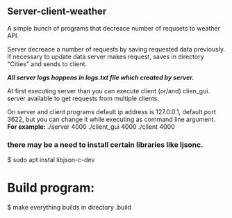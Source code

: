 ## Server-client-weather

A simple bunch of programs that decreace number of requsets to weather API.

Server decreace a number of requests by saving requested data previously.
if necessary to update data server makes request, saves in directory "Cities" and sends to client.

***All server logs happens in logs.txt file which created by server.***

At first executing server than you can execute client (or/and) clien_gui.
server available to get requests from multiple clients.

On server and client programs default ip address is 127.0.0.1, default port 3622,
but you can change it while executing as command line argument.
**For example:**
  ./server 4000
  ./client_gui 4000
  ./client 4000
 
 ### there may be a need to install certain libraries like ljsonc.
$ sudo apt instal libjson-c-dev 
# Build program:

$ make
everything builds in directory .build

